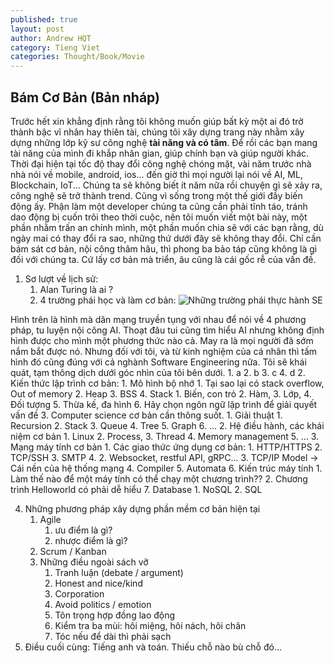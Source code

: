 ```yaml
---
published: true
layout: post
author: Andrew HQT
category: Tieng Viet
categories: Thought/Book/Movie
---
```

## Bám Cơ Bản (Bản nháp)
Trước hết xin khẳng định rằng tôi không muốn giúp bất kỳ một ai đó trở thành bậc vĩ nhân hay thiên tài, chúng tôi xây dựng trang này nhằm xây dựng những lớp kỹ sư công nghệ **tài năng và  có tâm**. Để rồi các bạn mang tài năng của mình đi khắp nhân gian, giúp chính bạn và giúp người khác. Thời đại hiện tại tốc độ thay đổi công nghệ chóng mặt, vài năm trước nhà nhà nói về mobile, android, ios... đến giờ thì mọi người lại nói về AI, ML, Blockchain, IoT... Chúng ta sẽ không biết ít năm nữa rồi chuyện gì sẽ xảy ra, công nghệ sẽ trở thành trend. Cũng vì sống trong một thế giới đầy biến động ấy. Phận làm một developer chúng ta cũng cần phải tĩnh táo, tránh dao động bị cuốn trôi theo thời cuộc, nên tôi muốn viết một bài này, một phần nhằm trấn an chính mình, một phần muốn chia sẽ với các bạn rằng, dù ngày mai có thay đổi ra sao, những thứ dưới đây sẽ không thay đổi. Chỉ cần bám sát cơ bản, nội công thâm hâu, thì phong ba bảo táp cũng không là gì đối với chúng ta. Cứ lấy cơ bản mà triển, âu cũng là cái gốc rễ của vấn đề.

1. Sơ lượt về lịch sử:
	1. Alan Turing là ai ?
    2. 4 trường phái học và làm cơ bản:
![Những trường phái thực hành SE]({{site.baseurl}}/images/43180702_2380200181995517_7320521518352433152_n.jpg)

Hình trên là hình mà dân mạng truyền tụng với nhau để nói về 4 phương pháp, tu luyện nội công AI. Thoạt đâu tui cũng tìm hiểu AI nhưng không định hình được cho mình một phương thức nào cả. May ra là mọi người đã sớm nắm bắt được nó. Nhưng đối với tôi, và từ kinh nghiệm của cá nhân thì tấm hình đó cũng đúng với cả nghành Software Engineering nữa. Tôi sẽ khái quát, tạm thông dịch dưới góc nhìn của tôi bên dưới. 
    	1. a
        2. b
        3. c
        4. d
2. Kiến thức lập trình cơ bản: 
    1. Mô hình bộ nhớ
        1. Tại sao lại có stack overflow, Out of memory
        2. Heap
        3. BSS
        4. Stack
    1. Biến, con trỏ
    2. Hàm, 
    3. Lớp,
    4. Đối tượng
    5. Thừa kế, đa hình
    6. Hãy chọn ngôn ngữ lập trình để giải quyết vấn đề
3. Computer science cơ bản cần thông suốt. 
    1. Giải thuật
        1. Recursion
        2. Stack
        3. Queue
        4. Tree
        5. Graph
        6. ...
    2. Hệ điều hành, các khái niệm cơ bản
        1. Linux
        2. Process,
        3. Thread
        4. Memory management
        5. ...
    3. Mạng máy tính cơ bản
        1. Các giao thức ứng dụng cơ bản:
            1. HTTP/HTTPS
            2. TCP/SSH
            3. SMTP
            4. 
        2. Websocket, restful API, gRPC...
        3. TCP/IP Model -> Cái nền của hệ thống mạng
     4.  Compiler
     5. Automata
     6. Kiến trúc máy tính
        1. Làm thế nào để một máy tính có thể chạy một chương trình??
        2. Chương trình Helloworld có phải dễ hiểu
     7. Database
  		1. NoSQL
        2. SQL
        
4. Những phương pháp xây dựng phần mềm cơ bản hiện tại
    1. Agile
        1. ưu điểm là gì?
        2. nhược điểm là gì?
    2. Scrum / Kanban
    3. Những điều ngoài sách vỡ
        1. Tranh luận (debate / argument)
        2. Honest and nice/kind
        3. Corporation
        4. Avoid politics / emotion
        5. Tôn trọng hợp đồng lao động
        6. Kiểm tra ba mùi: hôi miệng, hôi nách, hôi chân
        7. Tóc nếu để dài thì phải sạch
5. Điều cuối cùng: Tiếng anh và toán. Thiếu chỗ nào bù chỗ đó...
